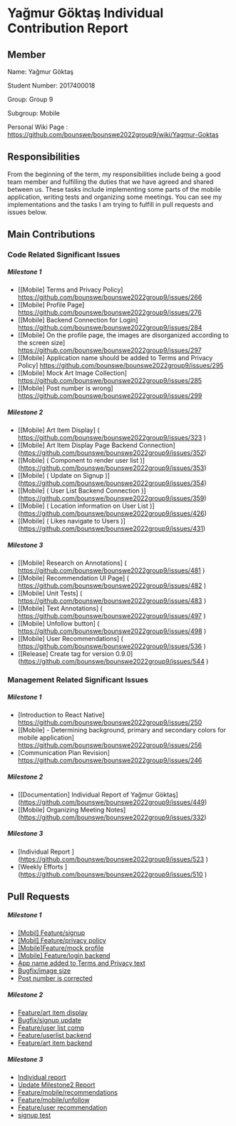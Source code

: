 # Yağmur Göktaş Individual Contribution Report

## Member
Name: Yağmur Göktaş

Student Number: 2017400018

Group: Group 9

Subgroup: Mobile

Personal Wiki Page : https://github.com/bounswe/bounswe2022group9/wiki/Yagmur-Goktas

## Responsibilities

From the beginning of the term, my responsibilities include being a good team member and fulfilling the duties that we have agreed and shared between us. These tasks include implementing some parts of the mobile application, writing tests and organizing some meetings. You can see my implementations and the tasks I am trying to fulfill in pull requests and issues below.

## Main Contributions
 
### Code Related Significant Issues

##### Milestone 1

* [[Mobile] Terms and Privacy Policy] https://github.com/bounswe/bounswe2022group9/issues/266
* [[Mobile] Profile Page] https://github.com/bounswe/bounswe2022group9/issues/276
* [[Mobile] Backend Connection for Login] https://github.com/bounswe/bounswe2022group9/issues/284
* [[Mobile] On the profile page, the images are disorganized according to the screen size] https://github.com/bounswe/bounswe2022group9/issues/297
* [[Mobile] Application name should be added to Terms and Privacy Policy] https://github.com/bounswe/bounswe2022group9/issues/295
* [[Mobile] Mock Art Image Collection] https://github.com/bounswe/bounswe2022group9/issues/285
* [[Mobile] Post number is wrong] https://github.com/bounswe/bounswe2022group9/issues/299


##### Milestone 2

* [[Mobile] Art Item Display] ( https://github.com/bounswe/bounswe2022group9/issues/323 )
* [[Mobile] Art Item Display Page Backend Connection] (https://github.com/bounswe/bounswe2022group9/issues/352)
* [[Mobile] ( Component to render user list )] (https://github.com/bounswe/bounswe2022group9/issues/353)
* [[Mobile] ( Update on Signup )] (https://github.com/bounswe/bounswe2022group9/issues/354)
* [[Mobile] ( User List Backend Connection )] (https://github.com/bounswe/bounswe2022group9/issues/359)
* [[Mobile] ( Location information on User List )] (https://github.com/bounswe/bounswe2022group9/issues/426)
* [[Mobile] ( Likes navigate to Users )] (https://github.com/bounswe/bounswe2022group9/issues/431)

##### Milestone 3

* [[Mobile] Research on Annotations] ( https://github.com/bounswe/bounswe2022group9/issues/481 )
* [[Mobile] Recommendation UI Page] ( https://github.com/bounswe/bounswe2022group9/issues/482 )
* [[Mobile] Unit Tests] ( https://github.com/bounswe/bounswe2022group9/issues/483 )
* [[Mobile] Text Annotations] ( https://github.com/bounswe/bounswe2022group9/issues/497 )
* [[Mobile] Unfollow button] ( https://github.com/bounswe/bounswe2022group9/issues/498 )
* [[Mobile] User Recommendations] ( https://github.com/bounswe/bounswe2022group9/issues/536 )
* [[Release] Create tag for version 0.9.0] (https://github.com/bounswe/bounswe2022group9/issues/544 )

### Management Related Significant Issues

##### Milestone 1

* [Introduction to React Native] https://github.com/bounswe/bounswe2022group9/issues/250
* [[Mobile] - Determining background, primary and secondary colors for mobile application] https://github.com/bounswe/bounswe2022group9/issues/256
* [Communication Plan Revision] https://github.com/bounswe/bounswe2022group9/issues/246

##### Milestone 2

* [[Documentation] Individual Report of Yağmur Göktaş] (https://github.com/bounswe/bounswe2022group9/issues/449)
* [[Mobile] Organizing Meeting Notes] (https://github.com/bounswe/bounswe2022group9/issues/332)

##### Milestone 3

* [Individual Report ] (https://github.com/bounswe/bounswe2022group9/issues/523 )
* [Weekly Efforts ] (https://github.com/bounswe/bounswe2022group9/issues/510 )


## Pull Requests

##### Milestone 1

* [[Mobil] Feature/signup](https://github.com/bounswe/bounswe2022group9/pull/265)
* [[Mobil] Feature/privacy policy](https://github.com/bounswe/bounswe2022group9/pull/275)
* [[Mobile]Feature/mock profile](https://github.com/bounswe/bounswe2022group9/pull/286)
* [[Mobile] Feature/login backend](https://github.com/bounswe/bounswe2022group9/pull/287)
* [App name added to Terms and Privacy text](https://github.com/bounswe/bounswe2022group9/pull/296)
* [Bugfix/image size](https://github.com/bounswe/bounswe2022group9/pull/298)
* [Post number is corrected](https://github.com/bounswe/bounswe2022group9/pull/300)

##### Milestone 2

* [Feature/art item display](https://github.com/bounswe/bounswe2022group9/pull/351)
* [Bugfix/signup update](https://github.com/bounswe/bounswe2022group9/pull/355)
* [Feature/user list comp](https://github.com/bounswe/bounswe2022group9/pull/358)
* [Feature/userlist backend](https://github.com/bounswe/bounswe2022group9/pull/422)
* [Feature/art item backend](https://github.com/bounswe/bounswe2022group9/pull/430)


##### Milestone 3

* [Individual report](https://github.com/bounswe/bounswe2022group9/pull/451)
* [Update Milestone2 Report](https://github.com/bounswe/bounswe2022group9/pull/473)
* [Feature/mobile/recommendations](https://github.com/bounswe/bounswe2022group9/pull/532)
* [Feature/mobile/unfollow](https://github.com/bounswe/bounswe2022group9/pull/534)
* [Feature/user recommendation](https://github.com/bounswe/bounswe2022group9/pull/537)
* [signup test](https://github.com/bounswe/bounswe2022group9/pull/543)
